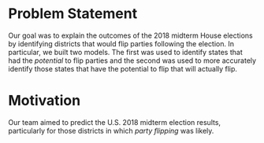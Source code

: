 # Problem Statement
Our goal was to explain the outcomes of the 2018 midterm House elections by identifying districts that would flip parties following the election. In particular, we built two models. The first was used to identify states that had the *potential* to flip parties and the second was used to more accurately identify those states that have the potential to flip that will actually flip.

# Motivation
Our team aimed to predict the U.S. 2018 midterm election results, particularly for those districts in which *party flipping* was likely.
